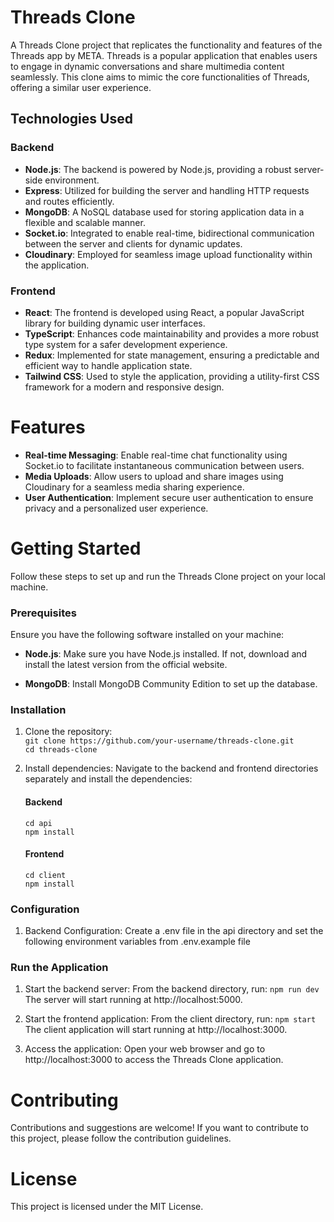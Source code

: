 # Threads Clone

A Threads Clone project that replicates the functionality and features of the Threads app by META. Threads is a popular application that enables users to engage in dynamic conversations and share multimedia content seamlessly. This clone aims to mimic the core functionalities of Threads, offering a similar user experience.

## Technologies Used

### Backend

-   **Node.js**: The backend is powered by Node.js, providing a robust server-side environment.
-   **Express**: Utilized for building the server and handling HTTP requests and routes efficiently.
-   **MongoDB**: A NoSQL database used for storing application data in a flexible and scalable manner.
-   **Socket.io**: Integrated to enable real-time, bidirectional communication between the server and clients for dynamic updates.
-   **Cloudinary**: Employed for seamless image upload functionality within the application.

### Frontend

-   **React**: The frontend is developed using React, a popular JavaScript library for building dynamic user interfaces.
-   **TypeScript**: Enhances code maintainability and provides a more robust type system for a safer development experience.
-   **Redux**: Implemented for state management, ensuring a predictable and efficient way to handle application state.
-   **Tailwind CSS**: Used to style the application, providing a utility-first CSS framework for a modern and responsive design.

# Features

-   **Real-time Messaging**: Enable real-time chat functionality using Socket.io to facilitate instantaneous communication between users.
-   **Media Uploads**: Allow users to upload and share images using Cloudinary for a seamless media sharing experience.
-   **User Authentication**: Implement secure user authentication to ensure privacy and a personalized user experience.

# Getting Started

Follow these steps to set up and run the Threads Clone project on your local machine.

### Prerequisites

Ensure you have the following software installed on your machine:

-   **Node.js**: Make sure you have Node.js installed. If not, download and install the latest version from the official website.

-   **MongoDB**: Install MongoDB Community Edition to set up the database.

### Installation

1. Clone the repository:<br/>
   `git clone https://github.com/your-username/threads-clone.git`<br/>
   `cd threads-clone`

2. Install dependencies:
   Navigate to the backend and frontend directories separately and install the dependencies:

    #### Backend

    `cd api`  
     `npm install`<br/>

    #### Frontend

    `cd client`  
     `npm install`

### Configuration

1. Backend Configuration:
   Create a .env file in the api directory and set the following environment variables from .env.example file

### Run the Application

1. Start the backend server:
   From the backend directory, run:
   `npm run dev`
   The server will start running at http://localhost:5000.

2. Start the frontend application:
   From the client directory, run:
   `npm start`
   The client application will start running at http://localhost:3000.

3. Access the application:
   Open your web browser and go to http://localhost:3000 to access the Threads Clone application.

# Contributing

Contributions and suggestions are welcome! If you want to contribute to this project, please follow the contribution guidelines.

# License

This project is licensed under the MIT License.
